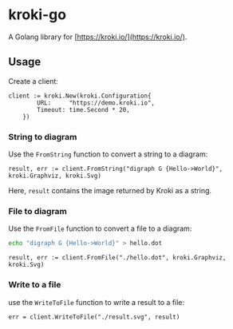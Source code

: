 # kroki-go

A Golang library for [https://kroki.io/](https://kroki.io/).

## Usage


Create a client:

```golang
client := kroki.New(kroki.Configuration{
		URL:     "https://demo.kroki.io",
		Timeout: time.Second * 20,
	})
```

### String to diagram
Use the `FromString` function to convert a string to a diagram:

```golang
result, err := client.FromString("digraph G {Hello->World}", kroki.Graphviz, kroki.Svg)
```

Here, `result` contains the image returned by Kroki as a string.

### File to diagram

Use the `FromFile` function to convert a file to a diagram:

```bash
echo "digraph G {Hello->World}" > hello.dot
```

```golang
result, err := client.FromFile("./hello.dot", kroki.Graphviz, kroki.Svg)
```

### Write to a file

use the `WriteToFile` function to write a result to a file:

```golang
err = client.WriteToFile("./result.svg", result)
```

